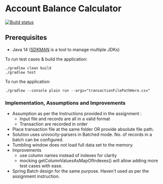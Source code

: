 Account Balance Calculator
===================

[![Build status](https://badge.buildkite.com/4b6801183d5fa7c45202b7f264577db4d1ce8443e213796f5c.svg)]()

## Prerequisites

- Java 14 ([SDKMAN](https://sdkman.io/install) is a tool to manage multiple JDKs)

To run test cases & build the application:
```
./gradlew clean build
./gradlew test
```
To run the application:
```
./gradlew --console plain run --args="transactionFilePathHere.csv"
```
### Implementation, Assumptions and Improvements
- Assumption as per the Instructions provided in the assignment : 
  - Input file and records are all in a valid format
  - Transaction are recorded in order
- Place transaction file at the same folder OR provide absolute file path.
- Solution uses univocity-parsers in Batched mode. No. of records in a batch can be configured.
- Tumbling window does not load full data set to the memory.
- Improvements
  - use column names instead of indexes for clarity
  - mocking getColumnValuesAsMapOfIndexes() will allow adding more test cases with ease.
- Spring Batch design for the same purpose. Haven't used as per the assignment instruction. 
